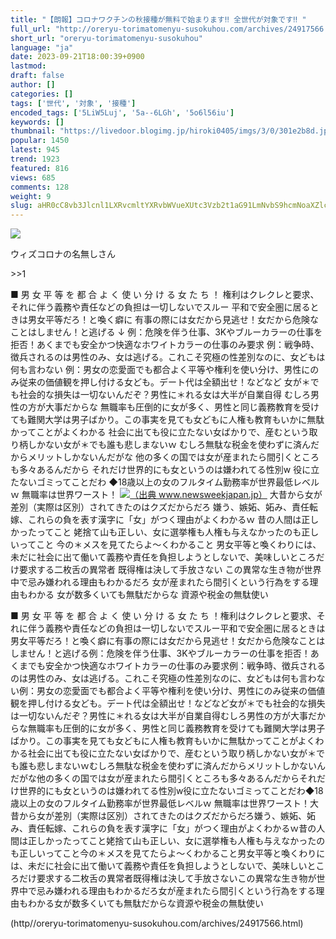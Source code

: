 ```yaml
---
title: "【朗報】コロナワクチンの秋接種が無料で始まります‼ 全世代が対象です‼ "
full_url: "http://oreryu-torimatomenyu-susokuhou.com/archives/24917566.html"
short_url: "oreryu-torimatomenyu-susokuhou"
language: "ja"
date: 2023-09-21T18:00:39+0900
lastmod: 
draft: false
author: []
categories: []
tags: ['世代', '対象', '接種']
encoded_tags: ['5LiW5Luj', '5a--6LGh', '5o6l56iu']
keywords: []
thumbnail: "https://livedoor.blogimg.jp/hiroki0405/imgs/3/0/301e2b8d.jpg"
popular: 1450
latest: 945
trend: 1923
featured: 816
views: 685
comments: 128
weight: 9
slug: aHR0cC8vb3Jlcnl1LXRvcmltYXRvbWVueXUtc3Vzb2t1aG91LmNvbS9hcmNoaXZlcy8yNDkxNzU2Ni5odG1s
---
```


![](https://livedoor.blogimg.jp/hiroki0405/imgs/3/0/301e2b8d.jpg)

<div><p id='resuname2'>ウィズコロナの名無しさん </p><p>>>1</p> ■ 男 女 平 等 を 都 合 よ く 使 い 分 け る 女 た ち ！ 権利はクレクレと要求、それに伴う義務や責任などの負担は一切しないでスルー 平和で安全圏に居るときは男女平等だろ！と喚く癖に 有事の際には女だから見逃せ！女だから危険なことはしません！と逃げる ↓ 例：危険を伴う仕事、3Kやブルーカラーの仕事を拒否！あくまでも安全かつ快適なホワイトカラーの仕事のみ要求 例：戦争時、徴兵されるのは男性のみ、女は逃げる。これこそ究極の性差別なのに、女どもは何も言わない 例：男女の恋愛面でも都合よく平等や権利を使い分け、男性にのみ従来の価値観を押し付ける女ども。デート代は全額出せ！などなど 女が＊でも社会的な損失は一切ないんだぞ？男性に＊れる女は大半が自業自得 むしろ男性の方が大事だからな 無職率も圧倒的に女が多く、男性と同じ義務教育を受けても難関大学は男子ばかり。この事実を見ても女どもに人権も教育もいかに無駄かってことがよくわかる 社会に出ても役に立たない女ばかりで、産むという取り柄しかない女が＊でも誰も悲しまないｗ むしろ無駄な税金を使わずに済んだからメリットしかないんだがな 他の多くの国では女が産まれたら間引くところも多々あるんだから それだけ世界的にも女というのは嫌われてる性別w 役に立たないゴミってことだわ ◆18歳以上の女のフルタイム勤務率が世界最低レベルｗ 無職率は世界ワースト！ <a id='img_2_1' class='' target='_blank' href='https//www.newsweekjapan.jp/stories/2020/10/08/data201008-chart01.jpg'><img src='https//livedoor.blogimg.jp/hiroki0405/imgs/0/a/0a54407d.jpg'>（出典 www.newsweekjapan.jp）</a> 大昔から女が差別（実際は区別）されてきたのはクズだからだろ 嫌う、嫉妬、妬み、責任転嫁、これらの負を表す漢字に「女」がつく理由がよくわかるｗ 昔の人間は正しかったってこと 姥捨て山も正しい、女に選挙権も人権も与えなかったのも正しいってこと 今の＊メスを見てたらよ～くわかること 男女平等と喚くわりには、未だに社会に出て働いて義務や責任を負担しようとしないで、美味しいところだけ要求する二枚舌の異常者 既得権は決して手放さない この異常な生き物が世界中で忌み嫌われる理由もわかるだろ 女が産まれたら間引くという行為をする理由もわかる 女が数多くいても無駄だからな 資源や税金の無駄使い <p>■ 男 女 平 等 を 都 合 よ く 使 い 分 け る 女 た ち ！権利はクレクレと要求、それに伴う義務や責任などの負担は一切しないでスルー平和で安全圏に居るときは男女平等だろ！と喚く癖に有事の際には女だから見逃せ！女だから危険なことはしません！と逃げる例：危険を伴う仕事、3Kやブルーカラーの仕事を拒否！あくまでも安全かつ快適なホワイトカラーの仕事のみ要求例：戦争時、徴兵されるのは男性のみ、女は逃げる。これこそ究極の性差別なのに、女どもは何も言わない例：男女の恋愛面でも都合よく平等や権利を使い分け、男性にのみ従来の価値観を押し付ける女ども。デート代は全額出せ！などなど女が＊でも社会的な損失は一切ないんだぞ？男性に＊れる女は大半が自業自得むしろ男性の方が大事だからな無職率も圧倒的に女が多く、男性と同じ義務教育を受けても難関大学は男子ばかり。この事実を見ても女どもに人権も教育もいかに無駄かってことがよくわかる社会に出ても役に立たない女ばかりで、産むという取り柄しかない女が＊でも誰も悲しまないｗむしろ無駄な税金を使わずに済んだからメリットしかないんだがな他の多くの国では女が産まれたら間引くところも多々あるんだからそれだけ世界的にも女というのは嫌われてる性別w役に立たないゴミってことだわ◆18歳以上の女のフルタイム勤務率が世界最低レベルｗ 無職率は世界ワースト！大昔から女が差別（実際は区別）されてきたのはクズだからだろ嫌う、嫉妬、妬み、責任転嫁、これらの負を表す漢字に「女」がつく理由がよくわかるｗ昔の人間は正しかったってこと姥捨て山も正しい、女に選挙権も人権も与えなかったのも正しいってこと今の＊メスを見てたらよ～くわかること男女平等と喚くわりには、未だに社会に出て働いて義務や責任を負担しようとしないで、美味しいところだけ要求する二枚舌の異常者既得権は決して手放さないこの異常な生き物が世界中で忌み嫌われる理由もわかるだろ女が産まれたら間引くという行為をする理由もわかる女が数多くいても無駄だからな資源や税金の無駄使い</p></div>

(http//oreryu-torimatomenyu-susokuhou.com/archives/24917566.html)
